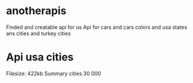 # anotherapis
Finded and creatable api for us
Api for cars and cars colors and usa states ans cities and turkey cities

# Api usa cities
Filesize: 422kb
Summary cities 30 000
